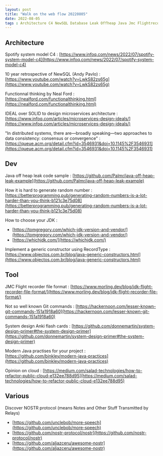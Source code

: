 ```yaml
---
layout: post
title: "Walk on the web flow 20220805"
date: 2022-08-05
tags : Architecture C4 NewSQL Database Leak Offheap Java Jmc Flightrecorder Protocol Nostr Random Git Command Anki Systemdesign Nealford Functionnal Jdk Project Practises RecordType Constructor Ideal Solid Microservice Cloud Distributedsystem Consensus Convergence Consistency
---
```


## Architecture  

Spotify system model C4 :  [https://www.infoq.com/news/2022/07/spotify-system-model-c4](https://www.infoq.com/news/2022/07/spotify-system-model-c4)    

10 year retrospective of NewSQL (Andy Pavlo) : [https://www.youtube.com/watch?v=LwkS82zs65g](https://www.youtube.com/watch?v=LwkS82zs65g)    

Functionnal thinking by Neal Ford : [https://nealford.com/functionalthinking.html](https://nealford.com/functionalthinking.html)    

IDEAL over SOLID to design microservices architecture : [https://www.infoq.com/articles/microservices-design-ideals/](https://www.infoq.com/articles/microservices-design-ideals/)    

"In distributed systems, there are—broadly speaking—two approaches to data consistency: consensus or convergence" : [https://queue.acm.org/detail.cfm?id=3546931&doi=10.1145%2F3546931](https://queue.acm.org/detail.cfm?id=3546931&doi=10.1145%2F3546931)   

## Dev   

Java off heap leak code sample : [https://github.com/Palmr/java-off-heap-leak-example](https://github.com/Palmr/java-off-heap-leak-example)    

How it is hard to generate random number : [https://betterprogramming.pub/generating-random-numbers-is-a-lot-harder-than-you-think-b121c3e75d08](https://betterprogramming.pub/generating-random-numbers-is-a-lot-harder-than-you-think-b121c3e75d08)   

How to choose your JDK :    
* [https://tomgregory.com/which-jdk-version-and-vendor/](https://tomgregory.com/which-jdk-version-and-vendor/)   
* [https://whichjdk.com/](https://whichjdk.com/)   

Implement a generic constructor using RecordType : [https://www.objectos.com.br/blog/java-generic-constructors.html](https://www.objectos.com.br/blog/java-generic-constructors.html)   

## Tool   

JMC Flight recorder file format : [https://www.morling.dev/blog/jdk-flight-recorder-file-format/](https://www.morling.dev/blog/jdk-flight-recorder-file-format/)    

Not so well known Git commands : [https://hackernoon.com/lesser-known-git-commands-151a1918a60](https://hackernoon.com/lesser-known-git-commands-151a1918a60)    

System design Anki flash cards : [https://github.com/donnemartin/system-design-primer#the-system-design-primer](https://github.com/donnemartin/system-design-primer#the-system-design-primer)    

Modern Java practises for your project : [https://github.com/binkley/modern-java-practices](https://github.com/binkley/modern-java-practices)    

Opinion on cloud : [https://medium.com/salad-technologies/how-to-refactor-public-cloud-e132ee788d95](https://medium.com/salad-technologies/how-to-refactor-public-cloud-e132ee788d95)    

## Various   

Discover NOSTR protocol (means Notes and Other Stuff Transmitted by Relays)    
* [https://github.com/unclebob/more-speech](https://github.com/unclebob/more-speech)    
* [https://github.com/nostr-protocol/nostr](https://github.com/nostr-protocol/nostr)   
* [https://github.com/aljazceru/awesome-nostr](https://github.com/aljazceru/awesome-nostr)   
